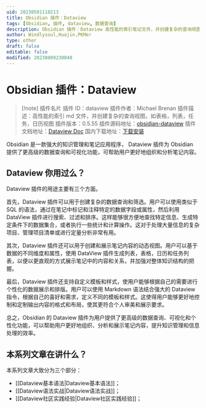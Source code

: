 ```yaml
---
uid: 20230501110213
title: Obsidian 插件：Dataview
tags: [Obsidian, 插件, dataview, 数据查询]
description: Obsidian 插件：Dataview 高性能的索引笔记文件，并创建复杂的查询视图，如表格，列表，任务，日历视图
author: Windlysoul,Huajin,PKMer
type: other
draft: false
editable: false
modified: 20230809230048
---
```


# Obsidian 插件：Dataview

> [!note] 插件名片
> 插件 ID：dataview
> 插件作者：Michael Brenan
> 插件描述：高性能的索引 md 文件，并创建复杂的查询视图，如表格，列表，任务，日历视图
> 插件版本：0.5.55
> 插件源码地址：[obsidian-dataview](https://github.com/blacksmithgu/obsidian-dataview)
> 插件文档地址：[Dataview Doc](https://blacksmithgu.github.io/obsidian-dataview/)
> 国内下载地址：[下载安装](https://pkmer.cn/products/plugin/pluginMarket/?dataview)

Obsidian 是一款强大的知识管理和笔记应用程序， Dataview 插件为 Obsidian 提供了更高级的数据查询和可视化功能，可帮助用户更好地组织和分析笔记内容。

## Dataview 你用过么？

Dataview 插件的用途主要有三个方面。

首先，Dataview 插件可以用于创建复杂的数据查询和筛选。用户可以使用类似于 SQL 的语法，通过在笔记中标记和注释特定的数据字段或属性，然后利用 DataView 插件进行搜索、过滤和排序。这样能够很方便地查找特定信息、生成特定条件下的数据集合，或者执行一些统计和计算操作。这对于处理大量信息的复杂项目、管理项目清单或进行定量分析非常有用。

其次，Dataview 插件还可以用于创建和展示笔记内容的动态视图。用户可以基于数据的不同维度和属性，使用 DataView 插件生成列表，表格，日历和任务列表，以便以更直观的方式展示笔记中的内容和关系，并加强对整体知识结构的把握。

最后，Dataview 插件还支持自定义模板和样式，使用户能够根据自己的需要进行个性化的数据展示和排版。用户可以使用 Markdown 语法结合强大的 Dataview 指令，根据自己的喜好和需求，定义不同的模板和样式。这使得用户能够更好地控制和定制输出内容的格式和布局，使其更符合个人审美和展示要求。

总之，Obsidian 的 Dataview 插件为用户提供了更高级的数据查询、可视化和个性化功能，可以帮助用户更好地组织、分析和展示笔记内容，提升知识管理和信息处理的效率。

## 本系列文章在讲什么？

本系列文章大致分为三个部分：

- [[Dataview基本语法|Dataview基本语法]]；
- [[Dataview语法实战|Dataview语法实战]]；
- [[Dataview社区实践经验|Dataview社区实践经验]]；

